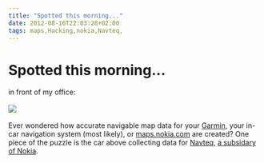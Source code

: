 ```yaml
---
title: "Spotted this morning..."
date: 2012-08-16T22:03:28+02:00
tags: maps,Hacking,nokia,Navteq,
---
```


# Spotted this morning...


in front of my office:<br><br><img src="http://isabel-drost.de/Bilder/wordpress/nav_2012.jpg"/><br><br>Ever wondered 
how accurate navigable map data for your <a href="http://www.garmin.com/us/">Garmin</a>, your in-car navigation system 
(most likely), or <a href="http://maps.nokia.com/48.4737327,14.4332199,4,0,0,normal.day">maps.nokia.com</a> are 
created? One piece of the puzzle is the car above collecting data for <a href="http://www.navteq.com/">Navteq</a>, <a 
href="http://en.wikipedia.org/wiki/Navteq">a subsidary of Nokia</a>.
